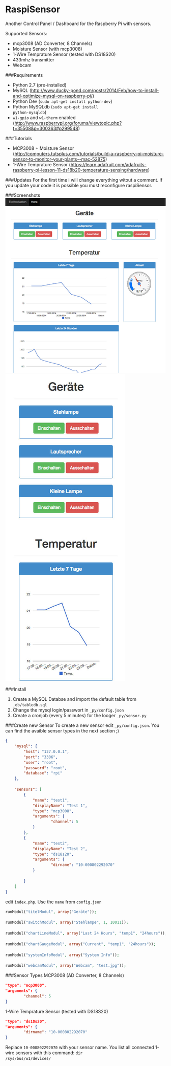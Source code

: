 RaspiSensor
===========

Another Control Panel / Dashboard for the Raspberry Pi with sensors.


Supported Sensors:

 * mcp3008 (AD Converter, 8 Channels)
 * Moisture Sensor (with mcp3008)
 * 1-Wire Temprature Sensor (tested with DS18S20)
 * 433mhz transmitter
 * Webcam
 
###Requirements
 * Python 2.7 (pre-installed)
 * MySQL (http://www.ducky-pond.com/posts/2014/Feb/how-to-install-and-optimize-mysql-on-raspberry-pi/)
 * Python Dev (<code>sudo apt-get install python-dev</code>)
 * Python MySQLdb (<code>sudo apt-get install python-mysqldb</code>)
 * <code>w1-gpio</code> and <code>w1-therm</code> enabled (http://www.raspberrypi.org/forums/viewtopic.php?t=35508&p=300363#p299548)
 
###Tutorials
 * MCP3008 + Moisture Sensor (http://computers.tutsplus.com/tutorials/build-a-raspberry-pi-moisture-sensor-to-monitor-your-plants--mac-52875)
 * 1-Wire Temprature Sensor (https://learn.adafruit.com/adafruits-raspberry-pi-lesson-11-ds18b20-temperature-sensing/hardware)

###Updates
For the first time i will change everything witout a comment. If you update your code it is possible you must reconfigure raspiSensor.

###Screenshots
![](https://github.com/DevertNet/RaspiSensor/blob/master/img/screenshots/1.jpg)
![](https://github.com/DevertNet/RaspiSensor/blob/master/img/screenshots/2.jpg)

###Install
1. Create a MySQL Databse and import the default table from <code>_db/tabledb.sql</code>
2. Change the mysql login/passwort in <code>_py/config.json</code>
3. Create a cronjob (every 5 minutes) for the looger <code>_py/sensor.py</code>


###Create new Sensor
To create a new sensor edit <code>_py/config.json</code>. You can find the avaible sensor types in the next section ;)
```json
{
    "mysql": {
		"host": "127.0.0.1",
		"port": "3306",
		"user": "root",
		"password": "root",
		"database": "rpi"
	},
	
	"sensors": [
		{
			"name": "test1",
			"displayName": "Test 1",
			"type": "mcp3008",
			"arguments": {
					"channel": 5
			}
		},
		{
			"name": "test2",
			"displayName": "Test 2",
			"type": "ds18s20",
			"arguments": {
					"dirname": "10-000802292070"
			}
			
		}
	]
}
```

edit <code>index.php</code>. Use the <code>name</code> from <code>config.json</code>
```php
runModul("titelModul", array("Geräte"));

runModul("switchModul", array("Stehlampe", 1, 10011));

runModul("chartLineModul", array("Last 24 Hours", "temp1", "24hours"));

runModul("chartGaugeModul", array("Current", "temp1", "24hours"));

runModul("systemInfoModul", array("System Info"));

runModul("webcamModul", array("Webcam", "test.jpg"));
```


###Sensor Types
MCP3008 (AD Converter, 8 Channels)
```json
"type": "mcp3008",
"arguments": {
		"channel": 5
}
```

1-Wire Temprature Sensor (tested with DS18S20)
```json
"type": "ds18s20",
"arguments": {
		"dirname": "10-000802292070"
}
```
Replace <code>10-000802292070</code> with your sensor name. You list all connected 1-wire sensors with this command: <code>dir /sys/bus/w1/devices/</code>